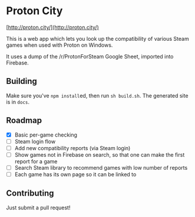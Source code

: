 # Proton City
[http://proton.city/](http://proton.city/)

This is a web app which lets you look up the compatibility of various Steam
games when used with Proton on Windows.

It uses a dump of the /r/ProtonForSteam Google Sheet, imported into Firebase.

## Building
Make sure you've `npm install`ed, then run `sh build.sh`. The generated site 
is in `docs`.

## Roadmap

  - [X] Basic per-game checking
  - [ ] Steam login flow
  - [ ] Add new compatibility reports (via Steam login)
  - [ ] Show games not in Firebase on search, so that one can make the first
        report for a game
  - [ ] Search Steam library to recommend games with low number of reports
  - [ ] Each game has its own page so it can be linked to

## Contributing
Just submit a pull request!